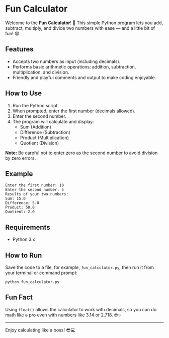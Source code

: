 # Fun Calculator

Welcome to the **Fun Calculator**! 🎉 This simple Python program lets you add, subtract, multiply, and divide two numbers with ease — and a little bit of fun! 😎

## Features
- Accepts two numbers as input (including decimals).
- Performs basic arithmetic operations: addition, subtraction, multiplication, and division.
- Friendly and playful comments and output to make coding enjoyable.
  
## How to Use

1. Run the Python script.
2. When prompted, enter the first number (decimals allowed).
3. Enter the second number.
4. The program will calculate and display:
   - Sum (Addition)
   - Difference (Subtraction)
   - Product (Multiplication)
   - Quotient (Division)

**Note:** Be careful not to enter zero as the second number to avoid division by zero errors.

## Example

```
Enter the first number: 10
Enter the second number: 5
Results of your two numbers:
Sum: 15.0
Difference: 5.0
Product: 50.0
Quotient: 2.0
```

## Requirements

- Python 3.x

## How to Run

Save the code to a file, for example, `fun_calculator.py`, then run it from your terminal or command prompt:

```
python fun_calculator.py
```

## Fun Fact

Using `float()` allows the calculator to work with decimals, so you can do math like a pro even with numbers like 3.14 or 2.718. 🤓✨

***

Enjoy calculating like a boss! 😎💻
```
